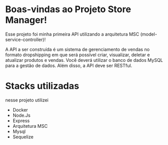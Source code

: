 # Boas-vindas ao  Projeto Store Manager!

Esse projeto foi  minha primeira API utilizando a arquitetura MSC (model-service-controller)!

A API a ser construída é um sistema de gerenciamento de vendas no formato dropshipping em que será possível criar, visualizar, deletar e atualizar produtos e vendas. Você deverá utilizar o banco de dados MySQL para a gestão de dados. Além disso, a API deve ser RESTful.

# Stacks utilizadas

nesse projeto utilizei

- Docker
- Node.Js
- Express
- Arquitetura MSC
- Mysql
- Sequelize
